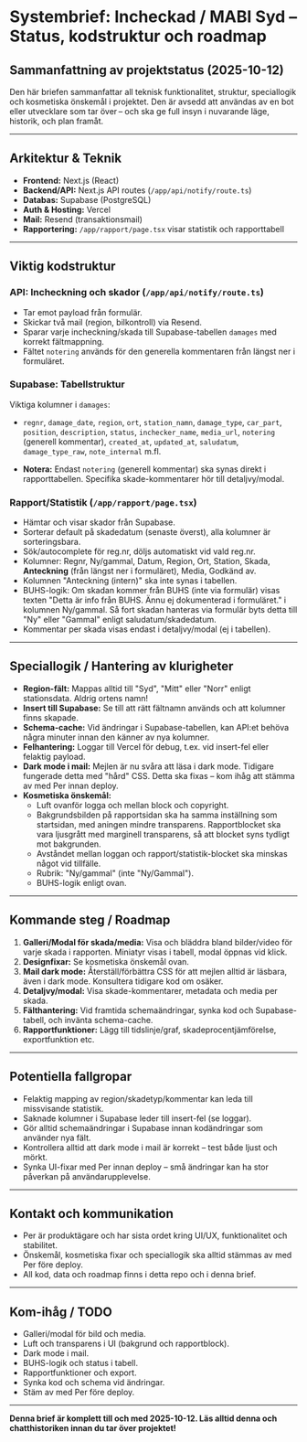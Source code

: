 # Systembrief: Incheckad / MABI Syd – Status, kodstruktur och roadmap

## Sammanfattning av projektstatus (2025-10-12)

Den här briefen sammanfattar all teknisk funktionalitet, struktur, speciallogik och kosmetiska önskemål i projektet. Den är avsedd att användas av en bot eller utvecklare som tar över – och ska ge full insyn i nuvarande läge, historik, och plan framåt.

---

## Arkitektur & Teknik

- **Frontend:** Next.js (React)
- **Backend/API:** Next.js API routes (`/app/api/notify/route.ts`)
- **Databas:** Supabase (PostgreSQL)
- **Auth & Hosting:** Vercel
- **Mail:** Resend (transaktionsmail)
- **Rapportering:** `/app/rapport/page.tsx` visar statistik och rapporttabell

---

## Viktig kodstruktur

### API: Incheckning och skador (`/app/api/notify/route.ts`)
- Tar emot payload från formulär.
- Skickar två mail (region, bilkontroll) via Resend.
- Sparar varje incheckning/skada till Supabase-tabellen `damages` med korrekt fältmappning.
- Fältet `notering` används för den generella kommentaren från längst ner i formuläret.

### Supabase: Tabellstruktur

Viktiga kolumner i `damages`:
- `regnr`, `damage_date`, `region`, `ort`, `station_namn`, `damage_type`, `car_part`, `position`, `description`, `status`, `inchecker_name`, `media_url`, `notering` (generell kommentar), `created_at`, `updated_at`, `saludatum`, `damage_type_raw`, `note_internal` m.fl.

- **Notera:** Endast `notering` (generell kommentar) ska synas direkt i rapporttabellen. Specifika skade-kommentarer hör till detaljvy/modal.

### Rapport/Statistik (`/app/rapport/page.tsx`)
- Hämtar och visar skador från Supabase.
- Sorterar default på skadedatum (senaste överst), alla kolumner är sorteringsbara.
- Sök/autocomplete för reg.nr, döljs automatiskt vid vald reg.nr.
- Kolumner: Regnr, Ny/gammal, Datum, Region, Ort, Station, Skada, **Anteckning** (från längst ner i formuläret), Media, Godkänd av.
- Kolumnen "Anteckning (intern)" ska inte synas i tabellen.
- BUHS-logik: Om skadan kommer från BUHS (inte via formulär) visas texten "Detta är info från BUHS. Ännu ej dokumenterad i formuläret." i kolumnen Ny/gammal. Så fort skadan hanteras via formulär byts detta till "Ny" eller "Gammal" enligt saludatum/skadedatum.
- Kommentar per skada visas endast i detaljvy/modal (ej i tabellen).

---

## Speciallogik / Hantering av klurigheter

- **Region-fält:** Mappas alltid till "Syd", "Mitt" eller "Norr" enligt stationsdata. Aldrig ortens namn!
- **Insert till Supabase:** Se till att rätt fältnamn används och att kolumner finns skapade.
- **Schema-cache:** Vid ändringar i Supabase-tabellen, kan API:et behöva några minuter innan den känner av nya kolumner.
- **Felhantering:** Loggar till Vercel för debug, t.ex. vid insert-fel eller felaktig payload.
- **Dark mode i mail:** Mejlen är nu svåra att läsa i dark mode. Tidigare fungerade detta med "hård" CSS. Detta ska fixas – kom ihåg att stämma av med Per innan deploy.
- **Kosmetiska önskemål:** 
  - Luft ovanför logga och mellan block och copyright.
  - Bakgrundsbilden på rapportsidan ska ha samma inställning som startsidan, med aningen mindre transparens. Rapportblocket ska vara ljusgrått med marginell transparens, så att blocket syns tydligt mot bakgrunden.
  - Avståndet mellan loggan och rapport/statistik-blocket ska minskas något vid tillfälle.
  - Rubrik: "Ny/gammal" (inte "Ny/Gammal").
  - BUHS-logik enligt ovan.

---

## Kommande steg / Roadmap

1. **Galleri/Modal för skada/media:** Visa och bläddra bland bilder/video för varje skada i rapporten. Miniatyr visas i tabell, modal öppnas vid klick.
2. **Designfixar:** Se kosmetiska önskemål ovan.
3. **Mail dark mode:** Återställ/förbättra CSS för att mejlen alltid är läsbara, även i dark mode. Konsultera tidigare kod om osäker.
4. **Detaljvy/modal:** Visa skade-kommentarer, metadata och media per skada.
5. **Fälthantering:** Vid framtida schemaändringar, synka kod och Supabase-tabell, och invänta schema-cache.
6. **Rapportfunktioner:** Lägg till tidslinje/graf, skadeprocentjämförelse, exportfunktion etc.

---

## Potentiella fallgropar

- Felaktig mapping av region/skadetyp/kommentar kan leda till missvisande statistik.
- Saknade kolumner i Supabase leder till insert-fel (se loggar).
- Gör alltid schemaändringar i Supabase innan kodändringar som använder nya fält.
- Kontrollera alltid att dark mode i mail är korrekt – test både ljust och mörkt.
- Synka UI-fixar med Per innan deploy – små ändringar kan ha stor påverkan på användarupplevelse.

---

## Kontakt och kommunikation

- Per är produktägare och har sista ordet kring UI/UX, funktionalitet och stabilitet.
- Önskemål, kosmetiska fixar och speciallogik ska alltid stämmas av med Per före deploy.
- All kod, data och roadmap finns i detta repo och i denna brief.

---

## Kom-ihåg / TODO

- Galleri/modal för bild och media.
- Luft och transparens i UI (bakgrund och rapportblock).
- Dark mode i mail.
- BUHS-logik och status i tabell.
- Rapportfunktioner och export.
- Synka kod och schema vid ändringar.
- Stäm av med Per före deploy.

---

**Denna brief är komplett till och med 2025-10-12. Läs alltid denna och chatthistoriken innan du tar över projektet!**